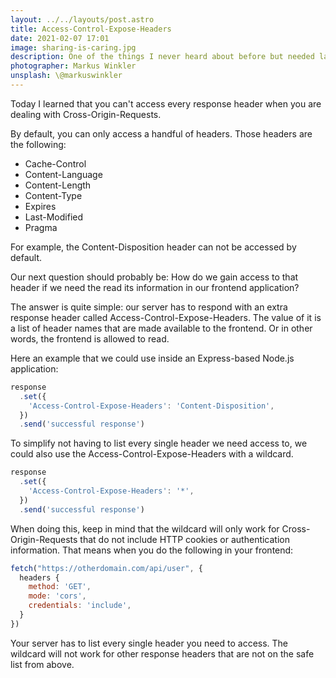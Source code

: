 ```yaml
---
layout: ../../layouts/post.astro
title: Access-Control-Expose-Headers
date: 2021-02-07 17:01
image: sharing-is-caring.jpg
description: One of the things I never heard about before but needed lately.
photographer: Markus Winkler
unsplash: \@markuswinkler
---
```


Today I learned that you can't access every response header when you are dealing with Cross-Origin-Requests.

By default, you can only access a handful of headers. Those headers are the following:

* Cache-Control
* Content-Language
* Content-Length
* Content-Type
* Expires
* Last-Modified
* Pragma

For example, the Content-Disposition header can not be accessed by default.

Our next question should probably be: How do we gain access to that header if we need the read its information in our frontend application?

The answer is quite simple: our server has to respond with an extra response header called Access-Control-Expose-Headers. The value of it is a list of header names that are made available to the frontend. Or in other words, the frontend is allowed to read.

Here an example that we could use inside an Express-based Node.js application:

```javascript
response
  .set({
    'Access-Control-Expose-Headers': 'Content-Disposition',
  })
  .send('successful response')
```

To simplify not having to list every single header we need access to, we could also use the Access-Control-Expose-Headers with a wildcard.

```javascript
response
  .set({
    'Access-Control-Expose-Headers': '*',
  })
  .send('successful response')
```

When doing this, keep in mind that the wildcard will only work for Cross-Origin-Requests that do not include HTTP cookies or authentication information. That means when you do the following in your frontend:

```javascript
fetch("https://otherdomain.com/api/user", {
  headers {
    method: 'GET',
    mode: 'cors',
    credentials: 'include',
  }
})
```

Your server has to list every single header you need to access. The wildcard will not work for other response headers that are not on the safe list from above.
